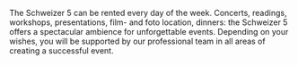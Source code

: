 The Schweizer 5 can be rented every day of the week. Concerts, readings, workshops, presentations, film- and foto location, dinners: the Schweizer 5 offers a spectacular ambience for unforgettable events.
Depending on your wishes, you will be supported by our professional team in all areas of creating a successful event.